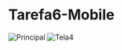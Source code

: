 # Tarefa6-Mobile

![Principal](https://github.com/DanielaHouck/Tarefa6-Mobile/assets/42559335/624897fd-5c69-46c8-927a-7c3fe03ad1dc)
![Tela4](https://github.com/DanielaHouck/Tarefa6-Mobile/assets/42559335/0ca40b9a-8c9c-4ee7-8aca-70c76d264753)
